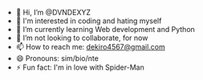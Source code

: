 - 👋 Hi, I’m @DVNDEXYZ
- 👀 I'm interested in coding and hating myself
- 🌱 I’m currently learning Web development and Python
- 💞️ I’m not looking to collaborate, for now
- 📫 How to reach me: dekiro4567@gmail.com
- 😄 Pronouns: sim/bio/nte
- ⚡ Fun fact: I'm in love with Spider-Man

